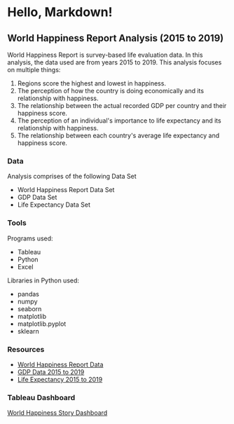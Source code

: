 <h1 id="hello-markdownworld-happiness-report-analysis-2015-to-2019">Hello, Markdown!<h2 id="world-happiness-report-analysis-2015-to-2019">World Happiness Report Analysis (2015 to 2019)</h2></h1>
<p>World Happiness Report is survey-based life evaluation data. In this analysis, the data used are from years 2015 to 2019. 
This analysis focuses on multiple things: </p>
<ol>
<li>Regions score the highest and lowest in happiness.</li>
<li>The perception of how the country is doing economically and its relationship with happiness.</li>
<li>The relationship between the actual recorded GDP per country and their happiness score.</li>
<li>The perception of an individual&#39;s importance to life expectancy and its relationship with happiness.</li>
<li>The relationship between each country&#39;s average life expectancy and happiness score.</li>
</ol>
<h3 id="data">Data</h3>
<p>Analysis comprises of the following Data Set</p>
<ul>
<li>World Happiness Report Data Set</li>
<li>GDP Data Set</li>
<li>Life Expectancy Data Set</li>
</ul>
<h3 id="tools">Tools</h3>
<p>Programs used:</p>
<ul>
<li>Tableau</li>
<li>Python</li>
<li>Excel</li>
</ul>
<p>Libraries in Python used:</p>
<ul>
<li>pandas</li>
<li>numpy</li>
<li>seaborn</li>
<li>matplotlib</li>
<li>matplotlib.pyplot</li>
<li>sklearn</li>
</ul>
<h3 id="resources">Resources</h3>
<ul>
<li><a href="https://www.kaggle.com/datasets/unsdsn/world-happiness">World Happiness Report Data</a></li>
<li><a href="https://data.worldbank.org/indicator/NY.GDP.PCAP.CD?end=2019&most_recent_value_desc=true&start=2015">GDP Data 2015 to 2019</a></li>
<li><a href="https://data.worldbank.org/indicator/SP.DYN.LE00.IN?most_recent_year_desc=true">Life Expectancy 2015 to 2019</a></li>
</ul>

<h3 id="tableau-dashboard">Tableau Dashboard</h3>
<p><a href="https://public.tableau.com/shared/Q556G9ST5?:display_count=n&:origin=viz_share_link">World Happiness Story Dashboard</a></p>
